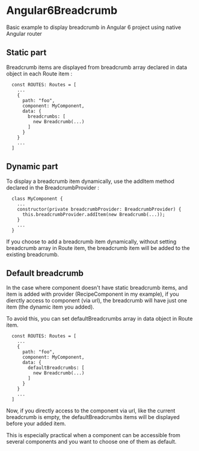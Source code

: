 # Angular6Breadcrumb

Basic example to display breadcrumb in Angular 6 project using native Angular router

## Static part

Breadcrumb items are displayed from breadcrumb array declared in data object in each Route item :

```
  const ROUTES: Routes = [
    ...
    {
      path: "foo",
      component: MyComponent,
      data: {
        breadcrumbs: [
          new Breadcrumb(...)
        ]
      }
    }
    ...
  ]
```

## Dynamic part

To display a breadcrumb item dynamically, use the addItem method declared in the BreadcrumbProvider :

```
  class MyComponent {
    ...
    constructor(private breadcrumbProvider: BreadcrumbProvider) {
      this.breadcrumbProvider.addItem(new Breadcrumb(...));
    }
    ...
  }
```

If you choose to add a breadcrumb item dynamically, without setting breadcrumb array in Route item,
the breadcrumb item will be added to the existing breadcrumb.

## Default breadcrumb

In the case where component doesn't have static breadcrumb items, and item is added with provider (RecipeComponent in my example), 
if you dierctly access to component (via url), the breadcrumb will have just one item (the dynamic item you added).

To avoid this, you can set defaultBreadcrumbs array in data object in Route item.

```
  const ROUTES: Routes = [
    ...
    {
      path: "foo",
      component: MyComponent,
      data: {
        defaultBreadcrumbs: [
          new Breadcrumb(...)
        ]
      }
    }
    ...
  ]
```

Now, if you directly access to the component via url, like the current breadcrumb is empty, the defaultBreadcrumbs items will be displayed before your added item.

This is especially practical when a component can be accessible from several components and you want to choose one of them as default.
